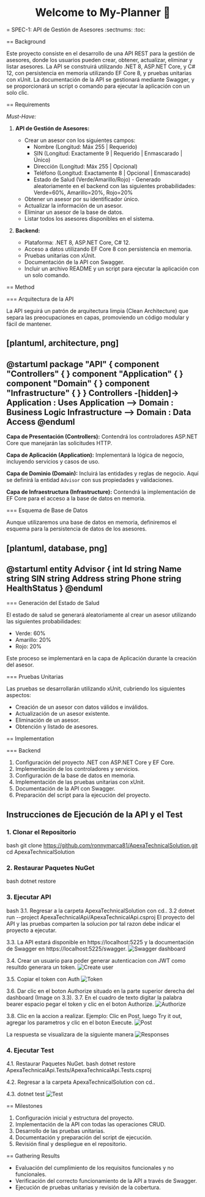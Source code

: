 <h1 align="center">Welcome to My-Planner 👋</h1>
= SPEC-1: API de Gestión de Asesores 
:sectnums:
:toc:


== Background

Este proyecto consiste en el desarrollo de una API REST para la gestión de asesores, donde los usuarios pueden crear, obtener, actualizar, eliminar y listar asesores. La API se construirá utilizando .NET 8, ASP.NET Core, y C# 12, con persistencia en memoria utilizando EF Core 8, y pruebas unitarias con xUnit. La documentación de la API se gestionará mediante Swagger, y se proporcionará un script o comando para ejecutar la aplicación con un solo clic.

== Requirements

*Must-Have:*

1. **API de Gestión de Asesores:**
   - Crear un asesor con los siguientes campos:
     - Nombre (Longitud: Máx 255 | Requerido)
     - SIN (Longitud: Exactamente 9 | Requerido | Enmascarado | Único)
     - Dirección (Longitud: Máx 255 | Opcional)
     - Teléfono (Longitud: Exactamente 8 | Opcional | Enmascarado)
     - Estado de Salud (Verde/Amarillo/Rojo) - Generado aleatoriamente en el backend con las siguientes probabilidades: Verde=60%, Amarillo=20%, Rojo=20%
   - Obtener un asesor por su identificador único.
   - Actualizar la información de un asesor.
   - Eliminar un asesor de la base de datos.
   - Listar todos los asesores disponibles en el sistema.

2. **Backend:**
   - Plataforma: .NET 8, ASP.NET Core, C# 12.
   - Acceso a datos utilizando EF Core 8 con persistencia en memoria.
   - Pruebas unitarias con xUnit.
   - Documentación de la API con Swagger.
   - Incluir un archivo README y un script para ejecutar la aplicación con un solo comando.

== Method

=== Arquitectura de la API

La API seguirá un patrón de arquitectura limpia (Clean Architecture) que separa las preocupaciones en capas, promoviendo un código modular y fácil de mantener.

[plantuml, architecture, png]
----
@startuml
    package "API" {
        component "Controllers" {
        }
        component "Application" {
        }
        component "Domain" {
        }
        component "Infrastructure" {
        }
    }
    Controllers -[hidden]-> Application : Uses
    Application --> Domain : Business Logic
    Infrastructure --> Domain : Data Access
@enduml
----

**Capa de Presentación (Controllers):** Contendrá los controladores ASP.NET Core que manejarán las solicitudes HTTP.

**Capa de Aplicación (Application):** Implementará la lógica de negocio, incluyendo servicios y casos de uso.

**Capa de Dominio (Domain):** Incluirá las entidades y reglas de negocio. Aquí se definirá la entidad `Advisor` con sus propiedades y validaciones.

**Capa de Infraestructura (Infrastructure):** Contendrá la implementación de EF Core para el acceso a la base de datos en memoria.

=== Esquema de Base de Datos

Aunque utilizaremos una base de datos en memoria, definiremos el esquema para la persistencia de datos de los asesores.

[plantuml, database, png]
----
@startuml
entity Advisor {
    int Id
    string Name
    string SIN
    string Address
    string Phone
    string HealthStatus
}
@enduml
----

=== Generación del Estado de Salud

El estado de salud se generará aleatoriamente al crear un asesor utilizando las siguientes probabilidades:

- Verde: 60%
- Amarillo: 20%
- Rojo: 20%

Este proceso se implementará en la capa de Aplicación durante la creación del asesor.

=== Pruebas Unitarias

Las pruebas se desarrollarán utilizando xUnit, cubriendo los siguientes aspectos:

- Creación de un asesor con datos válidos e inválidos.
- Actualización de un asesor existente.
- Eliminación de un asesor.
- Obtención y listado de asesores.

== Implementation

=== Backend

1. Configuración del proyecto .NET con ASP.NET Core y EF Core.
2. Implementación de los controladores y servicios.
3. Configuración de la base de datos en memoria.
4. Implementación de las pruebas unitarias con xUnit.
5. Documentación de la API con Swagger.
6. Preparación del script para la ejecución del proyecto.

## Instrucciones de Ejecución de la API y el Test

### 1. Clonar el Repositorio

bash
git clone https://github.com/ronnymarca81/ApexaTechnicalSolution.git
cd ApexaTechnicalSolution

### 2. Restaurar Paquetes NuGet
bash
dotnet restore

### 3. Ejecutar API
bash
3.1. Regresar a la carpeta ApexaTechnicalSolution con cd..
3.2 dotnet run --project ApexaTechnicalApi/ApexaTechnicalApi.csproj
El proyecto del API y las pruebas comparten la solucion por tal razon debe indicar el proyecto a ejecutar.

3.3. La API estará disponible en https://localhost:5225 y la documentación de Swagger en https://localhost:5225/swagger.
![Swagger dashboard](https://github.com/user-attachments/assets/8b6e3d7e-4f02-4ca0-b123-6c1b899fae14)

3.4. Crear un usuario para poder generar autenticacion con JWT como resultdo generara un token.
![Create user](https://github.com/user-attachments/assets/805d67da-913f-45a7-b51c-26cfceb16327)

3.5. Copiar el token con Auth
![Token](https://github.com/user-attachments/assets/d38fab9b-521b-44c1-a88b-fc87ec365b70)

3.6. Dar clic en el boton Authorize situado en la parte superior derecha del dashboard (Image on 3.3).
3.7. En el cuadro de texto digitar la palabra bearer espacio pegar el token y clic en el boton Authorize.
![Authorize](https://github.com/user-attachments/assets/c069cc9a-cf15-48a0-962d-5505f865e89c)

3.8. Clic en la accion a realizar. 
Ejemplo: 
Clic en Post, luego Try it out, agregar los parametros y clic en el boton Execute.
![Post](https://github.com/user-attachments/assets/10851a96-3ec0-440b-9239-e531e6a6d87b)

La respuesta se visualizara de la siguiente manera
![Responses](https://github.com/user-attachments/assets/4c66e32a-7b14-41aa-89ae-091f8c307a1f)

### 4. Ejecutar Test

4.1. Restaurar Paquetes NuGet.
bash
dotnet restore ApexaTechnicalApi.Tests/ApexaTechnicalApi.Tests.csproj

4.2. Regresar a la carpeta ApexaTechnicalSolution con cd..

4.3. dotnet test
![Test](https://github.com/user-attachments/assets/c5d9870c-7241-4329-ac39-c11f88a58486)

== Milestones

1. Configuración inicial y estructura del proyecto.
2. Implementación de la API con todas las operaciones CRUD.
3. Desarrollo de las pruebas unitarias.
4. Documentación y preparación del script de ejecución.
5. Revisión final y despliegue en el repositorio.

== Gathering Results

- Evaluación del cumplimiento de los requisitos funcionales y no funcionales.
- Verificación del correcto funcionamiento de la API a través de Swagger.
- Ejecución de pruebas unitarias y revisión de la cobertura.

